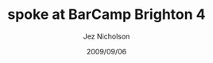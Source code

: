 ---
title: spoke at BarCamp Brighton 4
date: 2009/09/06
tags: [events,barcamp-brighton]
author: Jez Nicholson
---